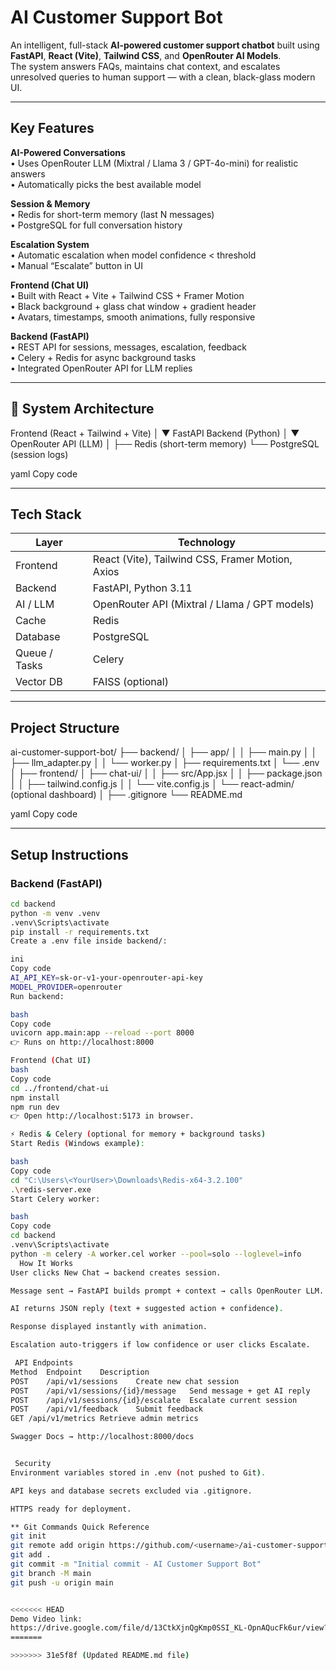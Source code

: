 # AI Customer Support Bot

An intelligent, full-stack **AI-powered customer support chatbot** built using **FastAPI**, **React (Vite)**, **Tailwind CSS**, and **OpenRouter AI Models**.  
The system answers FAQs, maintains chat context, and escalates unresolved queries to human support — with a clean, black-glass modern UI.

---

## Key Features

**AI-Powered Conversations**  
• Uses OpenRouter LLM (Mixtral / Llama 3 / GPT-4o-mini) for realistic answers  
• Automatically picks the best available model  

 **Session & Memory**  
• Redis for short-term memory (last N messages)  
• PostgreSQL for full conversation history  

**Escalation System**  
• Automatic escalation when model confidence < threshold  
• Manual “Escalate” button in UI  

**Frontend (Chat UI)**  
• Built with React + Vite + Tailwind CSS + Framer Motion  
• Black background + glass chat window + gradient header  
• Avatars, timestamps, smooth animations, fully responsive  

**Backend (FastAPI)**  
• REST API for sessions, messages, escalation, feedback  
• Celery + Redis for async background tasks  
• Integrated OpenRouter API for LLM replies  

---

## 🧠 System Architecture

Frontend (React + Tailwind + Vite)
│
▼
FastAPI Backend (Python)
│
▼
OpenRouter API (LLM)
│
├── Redis (short-term memory)
└── PostgreSQL (session logs)

yaml
Copy code

---

## Tech Stack

| Layer | Technology |
|--------|-------------|
| Frontend | React (Vite), Tailwind CSS, Framer Motion, Axios |
| Backend | FastAPI, Python 3.11 |
| AI / LLM | OpenRouter API (Mixtral / Llama / GPT models) |
| Cache | Redis |
| Database | PostgreSQL |
| Queue / Tasks | Celery |
| Vector DB | FAISS (optional) |

---

## Project Structure

ai-customer-support-bot/
├── backend/
│ ├── app/
│ │ ├── main.py
│ │ ├── llm_adapter.py
│ │ └── worker.py
│ ├── requirements.txt
│ └── .env
│
├── frontend/
│ ├── chat-ui/
│ │ ├── src/App.jsx
│ │ ├── package.json
│ │ ├── tailwind.config.js
│ │ └── vite.config.js
│ └── react-admin/ (optional dashboard)
│
├── .gitignore
└── README.md

yaml
Copy code

---

## Setup Instructions

### Backend (FastAPI)

```bash
cd backend
python -m venv .venv
.venv\Scripts\activate
pip install -r requirements.txt
Create a .env file inside backend/:

ini
Copy code
AI_API_KEY=sk-or-v1-your-openrouter-api-key
MODEL_PROVIDER=openrouter
Run backend:

bash
Copy code
uvicorn app.main:app --reload --port 8000
👉 Runs on http://localhost:8000

Frontend (Chat UI)
bash
Copy code
cd ../frontend/chat-ui
npm install
npm run dev
👉 Open http://localhost:5173 in browser.

⚡ Redis & Celery (optional for memory + background tasks)
Start Redis (Windows example):

bash
Copy code
cd "C:\Users\<YourUser>\Downloads\Redis-x64-3.2.100"
.\redis-server.exe
Start Celery worker:

bash
Copy code
cd backend
.venv\Scripts\activate
python -m celery -A worker.cel worker --pool=solo --loglevel=info
  How It Works
User clicks New Chat → backend creates session.

Message sent → FastAPI builds prompt + context → calls OpenRouter LLM.

AI returns JSON reply (text + suggested action + confidence).

Response displayed instantly with animation.

Escalation auto-triggers if low confidence or user clicks Escalate.

 API Endpoints
Method	Endpoint	Description
POST	/api/v1/sessions	Create new chat session
POST	/api/v1/sessions/{id}/message	Send message + get AI reply
POST	/api/v1/sessions/{id}/escalate	Escalate current session
POST	/api/v1/feedback	Submit feedback
GET	/api/v1/metrics	Retrieve admin metrics

Swagger Docs → http://localhost:8000/docs


 Security
Environment variables stored in .env (not pushed to Git).

API keys and database secrets excluded via .gitignore.

HTTPS ready for deployment.

** Git Commands Quick Reference
git init
git remote add origin https://github.com/<username>/ai-customer-support-bot.git
git add .
git commit -m "Initial commit - AI Customer Support Bot"
git branch -M main
git push -u origin main


<<<<<<< HEAD
Demo Video link:
https://drive.google.com/file/d/13CtkXjnQgKmp0SSI_KL-OpnAQucFk6ur/view?usp=sharing
=======

>>>>>>> 31e5f8f (Updated README.md file)
